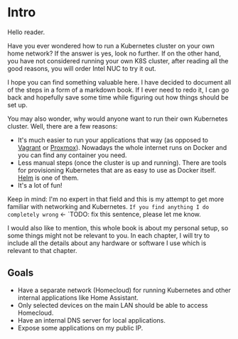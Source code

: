 # Intro

Hello reader.

Have you ever wondered how to run a Kubernetes cluster on your own home network? If the answer is yes, look no further.
If on the other hand, you have not considered running your own K8S cluster, after reading all the good reasons, you will order Intel NUC to try it out.


I hope you can find something valuable here. I have decided to document all of the steps in a form of a markdown book.
If I ever need to redo it, I can go back and hopefully save some time while figuring out how things should be set up.


You may also wonder, why would anyone want to run their own Kubernetes cluster. Well, there are a few reasons:
- It's much easier to run your applications that way (as opposed to [Vagrant](https://www.vagrantup.com/) or [Proxmox](https://www.proxmox.com/en/)). Nowadays the whole internet runs on Docker and you can find any container you need.
- Less manual steps (once the cluster is up and running). There are tools for provisioning Kubernetes that are as easy to use as Docker itself. [Helm](https://helm.sh/) is one of them.
- It's a lot of fun!


Keep in mind: I'm no expert in that field and this is my attempt to get more familiar with networking and Kubernetes.
`If you find anything I do completely wrong` <- `TODO: fix this sentence, please let me know.

I would also like to mention, this whole book is about my personal setup, so some things might not be relevant to you.
In each chapter, I will try to include all the details about any hardware or software I use which is relevant to that chapter.

## Goals

- Have a separate network (Homecloud) for running Kubernetes and other internal applications like Home Assistant.
- Only selected devices on the main LAN should be able to access Homecloud.
- Have an internal DNS server for local applications.
- Expose some applications on my public IP.
